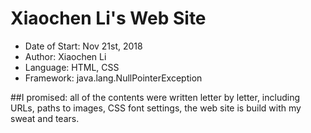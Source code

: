 # Xiaochen Li's Web Site
* Date of Start: Nov 21st, 2018
* Author: Xiaochen Li
* Language: HTML, CSS
* Framework: java.lang.NullPointerException



##I promised: all of the contents were written letter by letter, including URLs, paths to images, CSS font settings, the web site is build with my sweat and tears. 